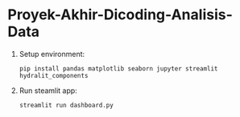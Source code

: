 # Proyek-Akhir-Dicoding-Analisis-Data

1. Setup environment:

   ```shell
   pip install pandas matplotlib seaborn jupyter streamlit hydralit_components

2. Run steamlit app:
   ```shell
   streamlit run dashboard.py
